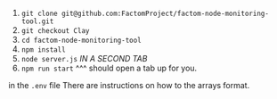 1. `git clone git@github.com:FactomProject/factom-node-monitoring-tool.git`
2. `git checkout Clay`
3. `cd factom-node-monitoring-tool`
4. `npm install`
5. `node server.js`
   _IN A SECOND TAB_
6. `npm run start`
   ^^^ should open a tab up for you.

in the `.env` file There are instructions on how to the arrays format.
